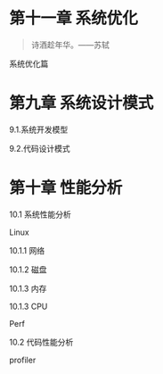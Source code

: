 # 第十一章 系统优化

>诗酒趁年华。——苏轼

系统优化篇

# 第九章 系统设计模式

9.1.系统开发模型 

9.2.代码设计模式

 

 

 

 

 

 

 

 

 

 

 

 

 

 

 

 

 

 

 

 

 

 

 

 

 

 

 

 

 

 

# 第十章 性能分析

10.1 系统性能分析

Linux

 

10.1.1 网络

10.1.2 磁盘

10.1.3 内存

10.1.3 CPU

 

 

 

Perf

 

10.2 代码性能分析

 

profiler

 